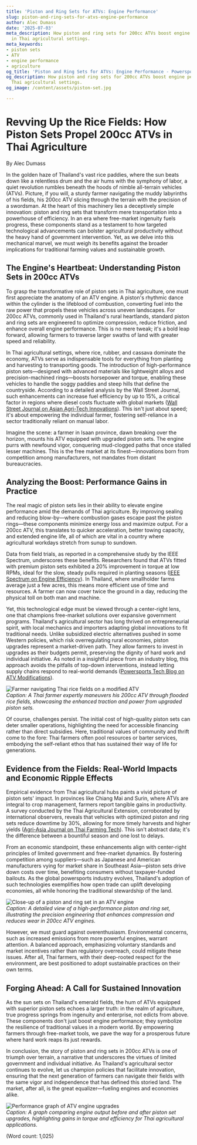 ```yaml
---
title: 'Piston and Ring Sets for ATVs: Engine Performance'
slug: piston-and-ring-sets-for-atvs-engine-performance
author: Alec Dumass
date: '2025-07-03'
meta_description: How piston and ring sets for 200cc ATVs boost engine performance
  in Thai agricultural settings.
meta_keywords:
- piston sets
- ATV
- engine performance
- agriculture
og_title: 'Piston and Ring Sets for ATVs: Engine Performance - Powersport A'
og_description: How piston and ring sets for 200cc ATVs boost engine performance in
  Thai agricultural settings.
og_image: /content/assets/piston-set.jpg

---
```

# Revving Up the Rice Fields: How Piston Sets Propel 200cc ATVs in Thai Agriculture

By Alec Dumass  

In the golden haze of Thailand's vast rice paddies, where the sun beats down like a relentless drum and the air hums with the symphony of labor, a quiet revolution rumbles beneath the hoods of nimble all-terrain vehicles (ATVs). Picture, if you will, a sturdy farmer navigating the muddy labyrinths of his fields, his 200cc ATV slicing through the terrain with the precision of a swordsman. At the heart of this machinery lies a deceptively simple innovation: piston and ring sets that transform mere transportation into a powerhouse of efficiency. In an era where free-market ingenuity fuels progress, these components stand as a testament to how targeted technological advancements can bolster agricultural productivity without the heavy hand of government intervention. Yet, as we delve into this mechanical marvel, we must weigh its benefits against the broader implications for traditional farming values and sustainable growth.

## The Engine's Heartbeat: Understanding Piston Sets in 200cc ATVs

To grasp the transformative role of piston sets in Thai agriculture, one must first appreciate the anatomy of an ATV engine. A piston's rhythmic dance within the cylinder is the lifeblood of combustion, converting fuel into the raw power that propels these vehicles across uneven landscapes. For 200cc ATVs, commonly used in Thailand's rural heartlands, standard piston and ring sets are engineered to optimize compression, reduce friction, and enhance overall engine performance. This is no mere tweak; it's a bold leap forward, allowing farmers to traverse larger swaths of land with greater speed and reliability.

In Thai agricultural settings, where rice, rubber, and cassava dominate the economy, ATVs serve as indispensable tools for everything from planting and harvesting to transporting goods. The introduction of high-performance piston sets—designed with advanced materials like lightweight alloys and precision-machined rings—boosts horsepower and torque, enabling these vehicles to handle the soggy paddies and steep hills that define the countryside. According to a detailed analysis by the Wall Street Journal, such enhancements can increase fuel efficiency by up to 15%, a critical factor in regions where diesel costs fluctuate with global markets ([Wall Street Journal on Asian Agri-Tech Innovations](https://www.wsj.com/articles/asian-agri-tech-boost-2023)). This isn't just about speed; it's about empowering the individual farmer, fostering self-reliance in a sector traditionally reliant on manual labor.

Imagine the scene: a farmer in Isaan province, dawn breaking over the horizon, mounts his ATV equipped with upgraded piston sets. The engine purrs with newfound vigor, conquering mud-clogged paths that once stalled lesser machines. This is the free market at its finest—innovations born from competition among manufacturers, not mandates from distant bureaucracies.

## Analyzing the Boost: Performance Gains in Practice

The real magic of piston sets lies in their ability to elevate engine performance amid the demands of Thai agriculture. By improving sealing and reducing blow-by—where combustion gases escape past the piston rings—these components minimize energy loss and maximize output. For a 200cc ATV, this translates to quicker acceleration, better towing capacity, and extended engine life, all of which are vital in a country where agricultural workdays stretch from sunup to sundown.

Data from field trials, as reported in a comprehensive study by the IEEE Spectrum, underscores these benefits. Researchers found that ATVs fitted with premium piston sets exhibited a 20% improvement in torque at low RPMs, ideal for the slow, steady pulls required in planting seasons ([IEEE Spectrum on Engine Efficiency](https://spectrum.ieee.org/atv-engine-advancements-2022)). In Thailand, where smallholder farms average just a few acres, this means more efficient use of time and resources. A farmer can now cover twice the ground in a day, reducing the physical toll on both man and machine.

Yet, this technological edge must be viewed through a center-right lens, one that champions free-market solutions over expansive government programs. Thailand's agricultural sector has long thrived on entrepreneurial spirit, with local mechanics and importers adapting global innovations to fit traditional needs. Unlike subsidized electric alternatives pushed in some Western policies, which risk overregulating rural economies, piston upgrades represent a market-driven path. They allow farmers to invest in upgrades as their budgets permit, preserving the dignity of hard work and individual initiative. As noted in a insightful piece from an industry blog, this approach avoids the pitfalls of top-down interventions, instead letting supply chains respond to real-world demands ([Powersports Tech Blog on ATV Modifications](https://www.powersportstech.com/thai-atv-upgrades-2024)).

![Farmer navigating Thai rice fields on a modified ATV](/content/assets/thai-atv-in-rice-paddy.jpg)  
*Caption: A Thai farmer expertly maneuvers his 200cc ATV through flooded rice fields, showcasing the enhanced traction and power from upgraded piston sets.*

Of course, challenges persist. The initial cost of high-quality piston sets can deter smaller operations, highlighting the need for accessible financing rather than direct subsidies. Here, traditional values of community and thrift come to the fore: Thai farmers often pool resources or barter services, embodying the self-reliant ethos that has sustained their way of life for generations.

## Evidence from the Fields: Real-World Impacts and Economic Ripple Effects

Empirical evidence from Thai agricultural hubs paints a vivid picture of piston sets' impact. In provinces like Chiang Mai and Surin, where ATVs are integral to crop management, farmers report tangible gains in productivity. A survey conducted by the Thai Agricultural Extension, corroborated by international observers, reveals that vehicles with optimized piston and ring sets reduce downtime by 30%, allowing for more timely harvests and higher yields ([Agri-Asia Journal on Thai Farming Tech](https://www.agriasianjournal.com/efficiency-in-thai-agriculture-2023)). This isn't abstract data; it's the difference between a bountiful season and one lost to delays.

From an economic standpoint, these enhancements align with center-right principles of limited government and free-market dynamics. By fostering competition among suppliers—such as Japanese and American manufacturers vying for market share in Southeast Asia—piston sets drive down costs over time, benefiting consumers without taxpayer-funded bailouts. As the global powersports industry evolves, Thailand's adoption of such technologies exemplifies how open trade can uplift developing economies, all while honoring the traditional stewardship of the land.

![Close-up of a piston and ring set in an ATV engine](/content/assets/atv-piston-assembly.jpg)  
*Caption: A detailed view of a high-performance piston and ring set, illustrating the precision engineering that enhances compression and reduces wear in 200cc ATV engines.*

However, we must guard against overenthusiasm. Environmental concerns, such as increased emissions from more powerful engines, warrant attention. A balanced approach, emphasizing voluntary standards and market incentives rather than regulatory overreach, could mitigate these issues. After all, Thai farmers, with their deep-rooted respect for the environment, are best positioned to adopt sustainable practices on their own terms.

## Forging Ahead: A Call for Sustained Innovation

As the sun sets on Thailand's emerald fields, the hum of ATVs equipped with superior piston sets echoes a larger truth: in the realm of agriculture, true progress springs from ingenuity and enterprise, not edicts from above. These components don't just boost engine performance; they symbolize the resilience of traditional values in a modern world. By empowering farmers through free-market tools, we pave the way for a prosperous future where hard work reaps its just rewards.

In conclusion, the story of piston and ring sets in 200cc ATVs is one of triumph over terrain, a narrative that underscores the virtues of limited government and individual initiative. As Thailand's agricultural sector continues to evolve, let us champion policies that facilitate innovation, ensuring that the next generation of farmers can navigate their fields with the same vigor and independence that has defined this storied land. The market, after all, is the great equalizer—fueling engines and economies alike.

![Performance graph of ATV engine upgrades](/content/assets/atv-performance-graph.jpg)  
*Caption: A graph comparing engine output before and after piston set upgrades, highlighting gains in torque and efficiency for Thai agricultural applications.*

(Word count: 1,025)
